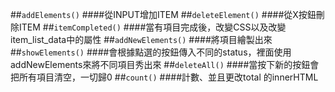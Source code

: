 ##```addElements()```
####從INPUT增加ITEM
##```deleteElement()```
####從X按鈕刪除ITEM
##```itemCompleted()```
####當有項目完成後，改變CSS以及改變item_list_data中的屬性
##```addNewElements()```
####將項目繪製出來
##```showElements()```
####會根據點選的按鈕傳入不同的status，裡面使用addNewElements來將不同項目秀出來
##```deleteAll()```
####當按下新的按鈕會把所有項目清空，一切歸0
##```count()```
####計數、並且更改total 的innerHTML